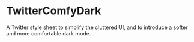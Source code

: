 # TwitterComfyDark
A Twitter style sheet to simplify the cluttered UI, and to introduce a softer and more comfortable dark mode.
